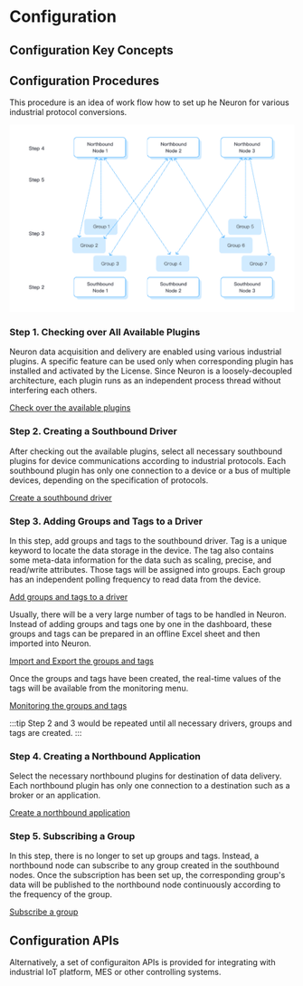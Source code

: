 # Configuration

## Configuration Key Concepts



## Configuration Procedures

This procedure is an idea of work flow how to set up he Neuron for various industrial protocol conversions.

![Configuration Steps](./assets/config.png)

### Step 1. Checking over All Available Plugins

Neuron data acquisition and delivery are enabled using various industrial plugins. A specific feature can be used only when corresponding plugin has installed and activated by the License. Since Neuron is a loosely-decoupled architecture, each plugin runs as an independent process thread without interfering each others. 

[Check over the available plugins](./plugin-management/plugin-management.md)

### Step 2. Creating a Southbound Driver

After checking out the available plugins, select all necessary southbound plugins for device communications according to industrial protocols. Each southbound plugin has only one connection to a device or a bus of multiple devices, depending on the specification of protocols.

[Create a southbound driver](./south-devices/south-devices.md)

### Step 3. Adding Groups and Tags to a Driver

In this step, add groups and tags to the southbound driver. Tag is a unique keyword to locate the data storage in the device. The tag also contains some meta-data information for the data such as scaling, precise, and read/write attributes. Those tags will be assigned into groups. Each group has an independent polling frequency to read data from the device. 

[Add groups and tags to a driver](./groups-tags/groups-tags.md)

Usually, there will be a very large number of tags to be handled in Neuron. Instead of adding groups and tags one by one in the dashboard, these groups and tags can be prepared in an offline Excel sheet and then imported into Neuron.

[Import and Export the groups and tags](./import-export/import-export.md)

Once the groups and tags have been created, the real-time values of the tags will be available from the monitoring menu.

[Monitoring the groups and tags](../usage/monitoring.md)

:::tip
Step 2 and 3 would be repeated until all necessary drivers, groups and tags are created.
:::

### Step 4. Creating a Northbound Application

Select the necessary northbound plugins for destination of data delivery. Each northbound plugin has only one connection to a destination such as a broker or an application.

[Create a northbound application](./north-apps/north-apps.md)

### Step 5. Subscribing a Group

In this step, there is no longer to set up groups and tags. Instead, a northbound node can subscribe to any group created in the southbound nodes. Once the subscription has been set up, the corresponding group's data will be published to the northbound node continuously according to the frequency of the group.

[Subscribe a group](./subscription/subscription.md)

## Configuration APIs

Alternatively, a set of configuraiton APIs is provided for integrating with industrial IoT platform, MES or other controlling systems.

